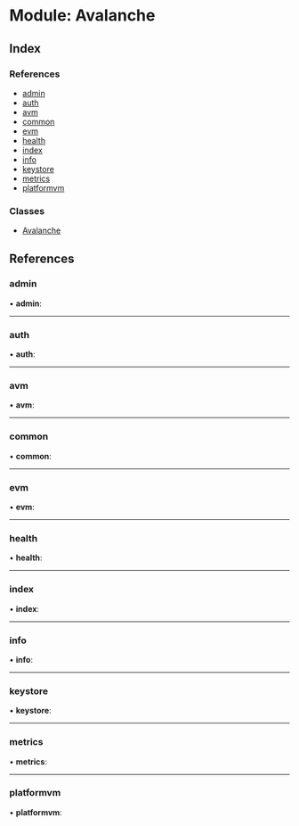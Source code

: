 # Module: Avalanche

## Index

### References

- [admin](avalanche#admin)
- [auth](avalanche#auth)
- [avm](avalanche#avm)
- [common](avalanche#common)
- [evm](avalanche#evm)
- [health](avalanche#health)
- [index](avalanche#index)
- [info](avalanche#info)
- [keystore](avalanche#keystore)
- [metrics](avalanche#metrics)
- [platformvm](avalanche#platformvm)

### Classes

- [Avalanche](../classes/avalanche.avalanche-1)

## References

### admin

• **admin**:

---

### auth

• **auth**:

---

### avm

• **avm**:

---

### common

• **common**:

---

### evm

• **evm**:

---

### health

• **health**:

---

### index

• **index**:

---

### info

• **info**:

---

### keystore

• **keystore**:

---

### metrics

• **metrics**:

---

### platformvm

• **platformvm**:
